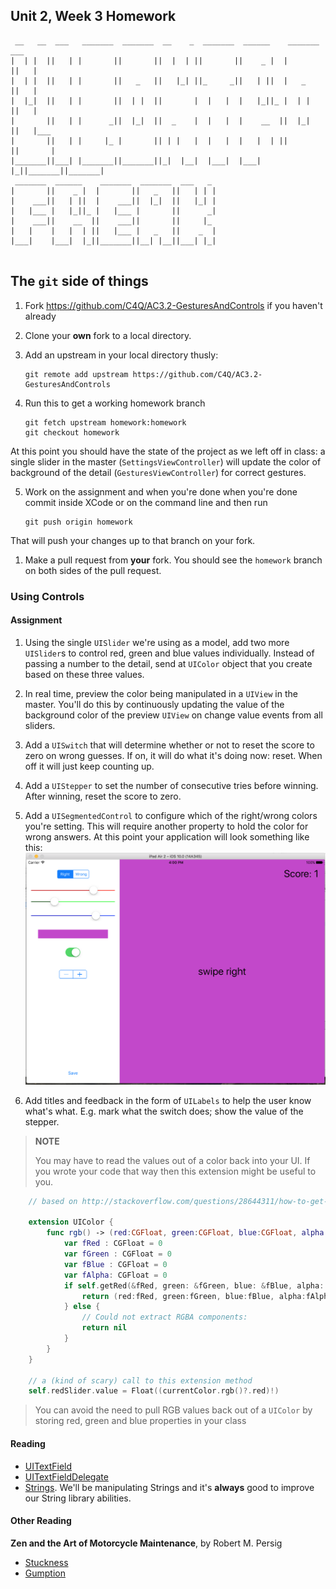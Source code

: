 ## Unit 2, Week 3 Homework

```
 __   __  ___   _______  _______  __    _  _______  ______    _______  ___     
|  | |  ||   | |       ||       ||  |  | ||       ||    _ |  |       ||   |    
|  | |  ||   | |       ||   _   ||   |_| ||_     _||   | ||  |   _   ||   |    
|  |_|  ||   | |       ||  | |  ||       |  |   |  |   |_||_ |  | |  ||   |    
|       ||   | |      _||  |_|  ||  _    |  |   |  |    __  ||  |_|  ||   |___ 
|       ||   | |     |_ |       || | |   |  |   |  |   |  | ||       ||       |
|_______||___| |_______||_______||_|  |__|  |___|  |___|  |_||_______||_______|
 _______  ______    _______  _______  ___   _                                  
|       ||    _ |  |       ||   _   ||   | | |                                 
|    ___||   | ||  |    ___||  |_|  ||   |_| |                                 
|   |___ |   |_||_ |   |___ |       ||      _|                                 
|    ___||    __  ||    ___||       ||     |_                                  
|   |    |   |  | ||   |___ |   _   ||    _  |                                 
|___|    |___|  |_||_______||__| |__||___| |_|  
                                                             
```

## The ```git``` side of things

1. Fork https://github.com/C4Q/AC3.2-GesturesAndControls if you haven't already
2. Clone your **own** fork to a local directory.
3. Add an upstream in your local directory thusly:

	```
	git remote add upstream https://github.com/C4Q/AC3.2-GesturesAndControls
	```
4. Run this to get a working homework branch

	```
	git fetch upstream homework:homework
	git checkout homework
	```
At this point you should have the state of the project as we left off in class: a single
slider in the master (```SettingsViewController```) will update the color of background of the detail (```GesturesViewController```) for correct
gestures. 

5. Work on the assignment and when
you're done when you're done commit inside XCode or on the command line and then run
	```
	git push origin homework
	```
That will  push your changes up to that branch on your fork.

1. Make a pull request from **your** fork. You should see the ```homework``` branch
on both sides of the pull request.


### Using Controls

#### Assignment

1. Using the single ```UISlider``` we're using as a model, add two more ```UISlider```s to control red, green
and blue values individually. Instead of passing a number to the detail, send at ```UIColor``` object that you create
based on these three values.
2. In real time, preview the color being manipulated in a ```UIView``` in the master. You'll do this by
continuously updating the value of the background color of the preview ```UIView``` on change value events from all sliders.
2. Add a ```UISwitch``` that will determine whether or not to reset the score to zero on wrong guesses. If on, it will
do what it's doing now: reset. When off it will just keep counting up.
3. Add a ```UIStepper``` to set the number of consecutive tries before winning. After winning, reset the score to zero.
4. Add a ```UISegmentedControl``` to configure which of the right/wrong colors you're setting. This will require
another property to hold the color for wrong answers.
At this point your application will look something like this:
![preview](preview.png)

5. Add titles and feedback in the form of ```UILabels``` to help the user know what's what. E.g. mark what the switch
does; show the value of the stepper.

> **NOTE**
>
> You may have to read the values out of a color back into your UI. If you wrote your code that way then this extension
> might be useful to you.

```swift
    // based on http://stackoverflow.com/questions/28644311/how-to-get-the-rgb-code-int-from-an-uicolor-in-swift

    extension UIColor {
        func rgb() -> (red:CGFloat, green:CGFloat, blue:CGFloat, alpha:CGFloat)? {
            var fRed : CGFloat = 0
            var fGreen : CGFloat = 0
            var fBlue : CGFloat = 0
            var fAlpha: CGFloat = 0
            if self.getRed(&fRed, green: &fGreen, blue: &fBlue, alpha: &fAlpha) {
                return (red:fRed, green:fGreen, blue:fBlue, alpha:fAlpha)
            } else {
                // Could not extract RGBA components:
                return nil
            }
        }
    }

    // a (kind of scary) call to this extension method
    self.redSlider.value = Float((currentColor.rgb()?.red)!)
```

> You can avoid the need to pull RGB values back out of a ```UIColor``` by storing red, green and 
> blue properties in your class

#### Reading

* [UITextField](https://developer.apple.com/reference/uikit/uitextfield)
* [UITextFieldDelegate](https://developer.apple.com/reference/uikit/uitextfielddelegate)
* [Strings](http://useyourloaf.com/blog/swift-string-cheat-sheet/). We'll be manipulating
Strings and it's **always** good to improve our String library abilities.

#### Other Reading

**Zen and the Art of Motorcycle Maintenance**, by Robert M. Persig

* [Stuckness](http://www.chiro.org/LINKS/FULL/ARCHIVE/Zen/chapter24.htm)
* [Gumption](http://www.chiro.org/LINKS/FULL/ARCHIVE/Zen/chapter26.htm)
